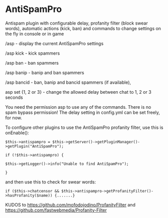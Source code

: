 # AntiSpamPro

Antispam plugin with configurable delay, profanity filter (block swear words), automatic actions (kick, ban) and commands to change settings on the fly in console or in game

/asp - display the current AntiSpamPro settings

/asp kick - kick spammers

/asp ban - ban spammers

/asp banip - banip and ban spammers

/asp bancid - ban, banip and bancid spammers (if available), 
 
asp set {1, 2 or 3} - change the allowed delay between chat to 1, 2 or 3 seconds


You need the permission asp to use any of the commands. There is no spam bypass permission!
The delay setting in config.yml can be set freely, for now.

To configure other plugins to use the AntiSpamPro profanity filter, use this is onEnable():

`$this->antispampro = $this->getServer()->getPluginManager()->getPlugin("AntiSpamPro");`

`if (!$this->antispampro) {`

`$this->getLogger()->info("Unable to find AntiSpamPro");`

`}`


and then use this to check for swear words:


`if ($this->chatcensor && $this->antispampro->getProfanityFilter()->hasProfanity($name)) {.......}`



KUDOS to
https://github.com/mofodojodino/ProfanityFilter
and https://github.com/fastwebmedia/Profanity-Filter
